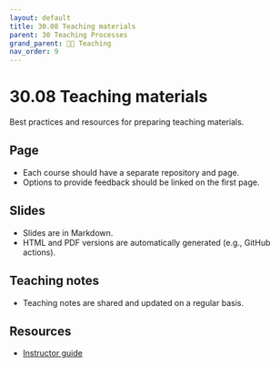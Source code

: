 ```yaml
---
layout: default
title: 30.08 Teaching materials
parent: 30 Teaching Processes
grand_parent: 🧑‍🏫 Teaching
nav_order: 9
---
```


# 30.08 Teaching materials

Best practices and resources for preparing teaching materials.

## Page

- Each course should have a separate repository and page. 
- Options to provide feedback should be linked on the first page.

## Slides

- Slides are in Markdown.
- HTML and PDF versions are automatically generated (e.g., GitHub actions).

## Teaching notes

- Teaching notes are shared and updated on a regular basis.

## Resources

- [Instructor guide](https://coderefinery.github.io/documentation/guide/)
